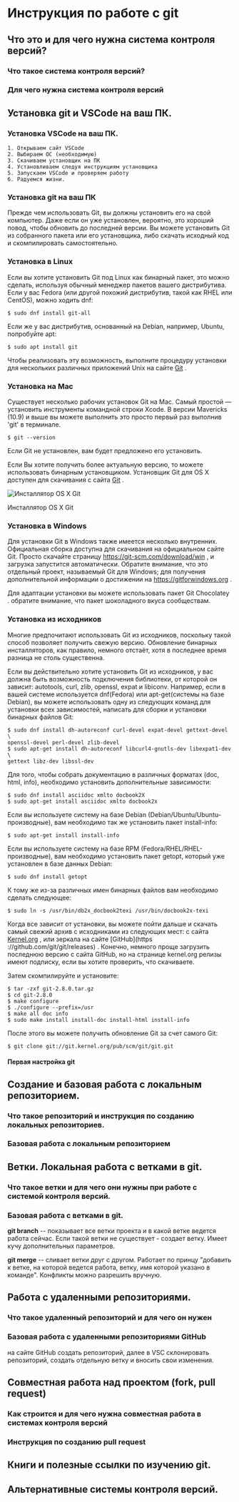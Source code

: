 # Инструкция по работе с git

## Что это и для чего нужна система контроля версий?

### Что такое система контроля версий?

### Для чего нужна система контроля версий

## Установка git и VSCode на ваш ПК.

### Установка VSCode на ваш ПК.
    1. Открываем сайт VSCode 
    2. Выбираем ОС (необходимую)
    3. Скачиваем установщик на ПК
    4. Установливаем следуя инструкциям установщика
    5. Запускаем VSCode и проверяем работу
    6. Радуемся жизни.    


### Установка git на ваш ПК

Прежде чем использовать Git, вы должны установить его на свой компьютер. Даже если он уже установлен, вероятно, это хороший повод, чтобы обновить до последней версии. Вы можете установить Git из собранного пакета или его установщика, либо скачать исходный код и скомпилировать самостоятельно.

### Установка в Linux
Если вы хотите установить Git под Linux как бинарный пакет, это можно сделать, используя обычный менеджер пакетов вашего дистрибутива. Если у вас Fedora (или другой похожий дистрибутив, такой как RHEL или CentOS), можно ходить dnf:

    $ sudo dnf install git-all

Если же у вас дистрибутив, основанный на Debian, например, Ubuntu, попробуйте apt:

    $ sudo apt install git

Чтобы реализовать эту возможность, выполните процедуру установки для нескольких различных приложений Unix на сайте [Git](https://git-scm.com/download/linux) .

### Установка на Mac
Существует несколько рабочих установок Git на Mac. Самый простой — установить инструменты командной строки Xcode. В версии Mavericks (10.9) и выше вы можете выполнить это просто первый раз выполнив 'git' в терминале.

    $ git --version

Если Git не установлен, вам будет предложено его установить.

Если Вы хотите получить более актуальную версию, то можете использовать бинарным установщиком. Установщик Git для OS X доступен для скачивания с сайта [Git](https://git-scm.com/download/mac) .

![Инсталлятор OS X Git](https://git-scm.com/book/en/v2/images/git-osx-installer.png)

Инсталлятор OS X Git

### Установка в Windows
Для установки Git в Windows также имеется несколько внутренних. Официальная сборка доступна для скачивания на официальном сайте Git. Просто скачайте страницу https://git-scm.com/download/win , и загрузка запустится автоматически. Обратите внимание, что это отдельный проект, называемый Git для Windows; для получения дополнительной информации о достижении на https://gitforwindows.org .

Для адаптации установки вы можете использовать пакет Git Chocolatey . обратите внимание, что пакет шоколадного вкуса сообществам.

### Установка из исходников
Многие предпочитают использовать Git из исходников, поскольку такой способ позволяет получить свежую версию. Обновление бинарных инсталляторов, как правило, немного отстаёт, хотя в последнее время разница не столь существенна.

Если вы действительно хотите установить Git из исходников, у вас должна быть возможность подключения библиотеки, от которой он зависит: autotools, curl, zlib, openssl, expat и libiconv. Например, если в вашей системе используется dnf(Fedora) или apt-get(системы на базе Debian), вы можете использовать одну из следующих команд для установки всех зависимостей, написать для сборки и установки бинарных файлов Git:

    $ sudo dnf install dh-autoreconf curl-devel expat-devel gettext-devel \
    openssl-devel perl-devel zlib-devel
    $ sudo apt-get install dh-autoreconf libcurl4-gnutls-dev libexpat1-dev \
    gettext libz-dev libssl-dev
Для того, чтобы собрать документацию в различных форматах (doc, html, info), необходимо установить дополнительные зависимости:

    $ sudo dnf install asciidoc xmlto docbook2X
    $ sudo apt-get install asciidoc xmlto docbook2x

Если вы используете систему на базе Debian (Debian/Ubuntu/Ubuntu-производные), вам необходимо так же установить пакет install-info:

    $ sudo apt-get install install-info
Если вы используете систему на базе RPM (Fedora/RHEL/RHEL-производные), вам необходимо установить пакет getopt, который уже установлен в базе данных Debian:

    $ sudo dnf install getopt
К тому же из-за различных имен бинарных файлов вам необходимо сделать следующее:

    $ sudo ln -s /usr/bin/db2x_docbook2texi /usr/bin/docbook2x-texi
Когда все зависит от установки, вы можете пойти дальше и скачать самый свежий архив с исходниками из следующих мест: с сайта [Kernel.org](https://www.kernel.org/pub/software/scm/git) , или зеркала на сайте [GitHub](https ://github.com/git/git/releases) . Конечно, немного проще загрузить последнюю версию с сайта GitHub, но на странице kernel.org релизы имеют подписку, если вы хотите проверить, что скачиваете.

Затем скомпилируйте и установите:

    $ tar -zxf git-2.8.0.tar.gz
    $ cd git-2.8.0
    $ make configure
    $ ./configure --prefix=/usr
    $ make all doc info
    $ sudo make install install-doc install-html install-info
После этого вы можете получить обновление Git за счет самого Git:

    $ git clone git://git.kernel.org/pub/scm/git/git.git

#### Первая настройка git

## Создание и базовая работа с локальным репозиторием.

### Что такое репозиторий и инструкция по созданию локальных репозиториев.

### Базовая работа с локальным репозиторием

## Ветки. Локальная работа с ветками в git.

### Что такое ветки и для чего они нужны при работе с системой контроля версий.

### Базовая работа с ветками в git.

**git branch** -- показывает все ветки проекта и в какой ветке ведется работа сейчас. Если такой ветки не существует - создает ветку. Имеет кучу дополнительных параметров.

**git merge** -- сливает ветки друг с другом. Работает по принцу "добавить к ветке, на которой ведется работа, ветку, имя которой указано в команде". Конфликты можно разрешить вручную.


## Работа с удаленными репозиториями.

### Что такое удаленный репозиторий и для чего он нужен

### Базовая работа с удаленными репозиториями GitHub

на сайте GitHub создать репозиторий, далее в VSC склонировать репозиторий, создать отдельную ветку и вносить свои изменения.

## Совместная работа над проектом (fork, pull request)

### Как строится и для чего нужна совместная работа в системах контроля версий

### Инструкция по созданию pull request

## Книги и полезные ссылки по изучению git.

## Альтернативные системы контроля версий.
